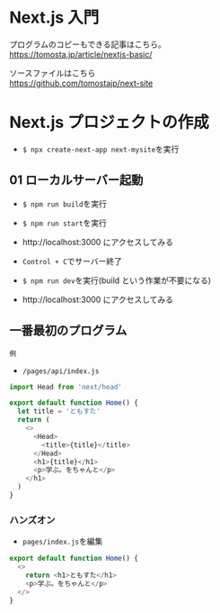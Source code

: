 # Next.js 入門

プログラムのコピーもできる記事はこちら。<br>
https://tomosta.jp/article/nextjs-basic/ <br>

ソースファイルはこちら<br>
https://github.com/tomostajp/next-site<br>

# Next.js プロジェクトの作成

- `$ npx create-next-app next-mysite`を実行<br>

## 01 ローカルサーバー起動

- `$ npm run build`を実行<br>

* `$ npm run start`を実行<br>

- http://localhost:3000 にアクセスしてみる<br>

* `Control + C`でサーバー終了<br>

- `$ npm run dev`を実行(build という作業が不要になる)<br>

* http://localhost:3000 にアクセスしてみる<br>

## 一番最初のプログラム

`例`<br>

- `/pages/api/index.js`<br>

```js:index.js
import Head from 'next/head'

export default function Home() {
  let title = 'ともすた'
  return (
    <>
      <Head>
        <title>{title}</title>
      </Head>
      <h1>{title}</h1>
      <p>学ぶ。をちゃんと</p>
    </h1>
  )
}
```

### ハンズオン

- `pages/index.js`を編集<br>

```js:index.js
export default function Home() {
  <>
    return <h1>ともすた</h1>
    <p>学ぶ。をちゃんと</p>
  </>
}
```
